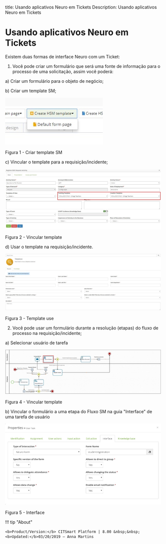 title: Usando aplicativos Neuro em Tickets
Description: Usando aplicativos Neuro em Tickets
# Usando aplicativos Neuro em Tickets

Existem duas formas de interface Neuro com um Ticket:

1.  Você pode criar um formulário que será uma fonte de informação para o processo de uma solicitação, assim você poderá:

  a)  Criar um formulário para o objeto de negócio;

  b)  Criar um template SM;
    
   ![create](images/neuro-sm-1.jpg)

   Figura 1 - Criar template SM
    
  c)  Vincular o template para a requisição/incidente;
    
   ![create](images/neuro-sm-2.jpg)

   Figura 2 - Vincular template
    
  d)  Usar o template na requisição/incidente.
    
   ![create](images/neuro-sm-3.jpg)

   Figura 3 - Template use
    

2.  Você pode usar um formulário durante a resolução (etapas) do fluxo de processo na requisição/incidente;

  a)  Selecionar usuário de tarefa
    
   ![create](images/neuro-sm-4.png)

   Figura 4 - Vincular template
    

  b)  Vincular o formulário a uma etapa do Fluxo SM na guia "Interface" de uma tarefa de usuário
    
   ![create](images/neuro-sm-13.png)

   Figura 5 - Interface
    

!!! tip "About"

    <b>Product/Version:</b> CITSmart Platform | 8.00 &nbsp;&nbsp;
    <b>Updated:</b>03/20/2019 – Anna Martins


